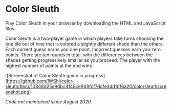 # Color Sleuth
Play Color Sleuth in your browser by downloading the HTML and JavaScript files.

Color Sleuth is a two-player game in which players take turns choosing the one tile out of nine that is colored a slightly different shade than the others.
Each correct guess earns you one point. Incorrect guesses earn you zero points. There are ten rounds in total, with the differences between the shades
getting progressively smaller as you proceed. The player with the highest number of points at the end wins.

![Screenshot of Color Sleuth game in progress] (https://github.com/IWShi/color-sleuth/blob/10848d25e9dbc4148ce949fcf7dcfe3dd10f6a20/colorsleuthscreenshot.png)

*Code not maintained since August 2020.*
